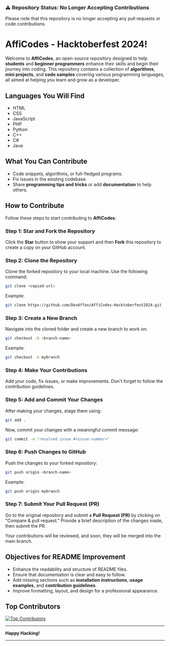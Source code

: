 ### ⚠️ Repository Status: No Longer Accepting Contributions

Please note that this repository is no longer accepting any pull requests or code contributions.


# AffiCodes - Hacktoberfest 2024!

Welcome to **AffiCodes**, an open-source repository designed to help **students** and **beginner programmers** enhance their skills and begin their journey into coding. This repository contains a collection of **algorithms**, **mini projects**, and **code samples** covering various programming languages, all aimed at helping you learn and grow as a developer.

## Languages You Will Find
- HTML
- CSS
- JavaScript
- PHP
- Python
- C++
- C#
- Java

## What You Can Contribute
- Code snippets, algorithms, or full-fledged programs.
- Fix issues in the existing codebase.
- Share **programming tips and tricks** or add **documentation** to help others.

## How to Contribute

Follow these steps to start contributing to **AffiCodes**:

### Step 1: Star and Fork the Repository
Click the **Star** button to show your support and then **Fork** this repository to create a copy on your GitHub account.

### Step 2: Clone the Repository
Clone the forked repository to your local machine. Use the following command:
```bash
git clone <copied-url>
```
Example:
```bash
git clone https://github.com/DevAffan/AffiCodes-Hacktoberfest2024.git
```

### Step 3: Create a New Branch
Navigate into the cloned folder and create a new branch to work on:
```bash
git checkout -b <branch-name>
```
Example:
```bash
git checkout -b mybranch
```

### Step 4: Make Your Contributions
Add your code, fix issues, or make improvements. Don't forget to follow the contribution guidelines.

### Step 5: Add and Commit Your Changes
After making your changes, stage them using:
```bash
git add .
```
Now, commit your changes with a meaningful commit message:
```bash
git commit -m "resolved issue #<issue-number>"
```

### Step 6: Push Changes to GitHub
Push the changes to your forked repository:
```bash
git push origin <branch-name>
```
Example:
```bash
git push origin mybranch
```

### Step 7: Submit Your Pull Request (PR)
Go to the original repository and submit a **Pull Request (PR)** by clicking on "Compare & pull request." Provide a brief description of the changes made, then submit the PR.

Your contributions will be reviewed, and soon, they will be merged into the main branch.

## Objectives for README Improvement
- Enhance the readability and structure of README files.
- Ensure that documentation is clear and easy to follow.
- Add missing sections such as **installation instructions**, **usage examples**, and **contribution guidelines**.
- Improve formatting, layout, and design for a professional appearance.

## Top Contributors
<a href="https://github.com/DevAffan/AffiCodes/graphs/contributors">
  <img src="https://contrib.rocks/image?repo=DevAffan/AffiCodes" alt="Top Contributors"/>
</a>

---

**Happy Hacking!**

---
